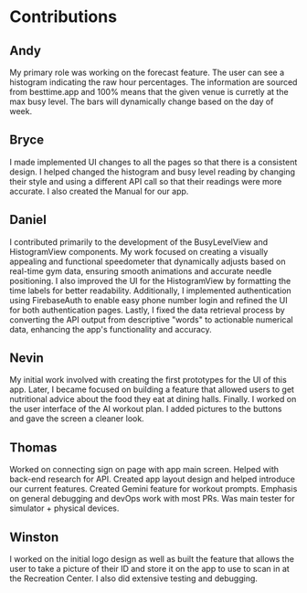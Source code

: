 # Contributions
## Andy
My primary role was working on the forecast feature. The user can see a histogram indicating the raw hour percentages. The information are sourced from besttime.app and 100% means that the given venue is curretly at the max busy level. The bars will dynamically change based on the day of week. 

## Bryce
I made implemented UI changes to all the pages so that there is a consistent design. I helped changed the histogram and busy level reading by changing their style and using a different API call so that their readings were more accurate. I also created the Manual for our app.

## Daniel
I contributed primarily to the development of the BusyLevelView and HistogramView components. My work focused on creating a visually appealing and functional speedometer that dynamically adjusts based on real-time gym data, ensuring smooth animations and accurate needle positioning. I also improved the UI for the HistogramView by formatting the time labels for better readability. Additionally, I implemented authentication using FirebaseAuth to enable easy phone number login and refined the UI for both authentication pages. Lastly, I fixed the data retrieval process by converting the API output from descriptive "words" to actionable numerical data, enhancing the app's functionality and accuracy.

## Nevin
My initial work involved with creating the first prototypes for the UI of this app. Later, I became focused on building a feature that allowed users to get nutritional advice about the food they eat at dining halls. Finally. I worked on the user interface of the AI workout plan. I added pictures to the buttons and gave the screen a cleaner look.


## Thomas
Worked on connecting sign on page with app main screen. Helped with back-end research for API. Created app layout design and helped introduce our current features. Created Gemini feature for workout prompts. Emphasis on general debugging and devOps work with most PRs. Was main tester for simulator + physical devices.

## Winston
I worked on the initial logo design as well as built the feature that allows the user to take a picture of their ID and store it on the app to use to scan in at the Recreation Center. I also did extensive testing and debugging.
